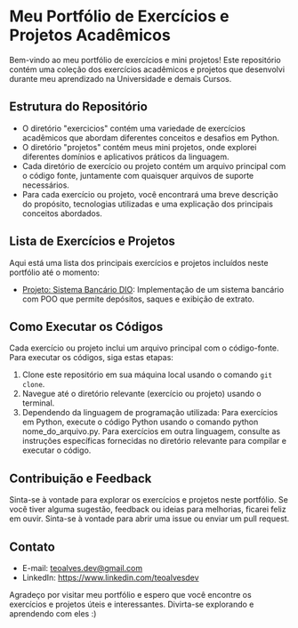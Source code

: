 # Meu Portfólio de Exercícios e Projetos Acadêmicos

Bem-vindo ao meu portfólio de exercícios e mini projetos! Este repositório contém uma coleção dos exercícios acadêmicos e projetos que desenvolvi durante meu aprendizado na Universidade e demais Cursos.

## Estrutura do Repositório

- O diretório "exercicios" contém uma variedade de exercícios acadêmicos que abordam diferentes conceitos e desafios em Python.
- O diretório "projetos" contém meus mini projetos, onde explorei diferentes domínios e aplicativos práticos da linguagem.
- Cada diretório de exercício ou projeto contém um arquivo principal com o código fonte, juntamente com quaisquer arquivos de suporte necessários.
- Para cada exercício ou projeto, você encontrará uma breve descrição do propósito, tecnologias utilizadas e uma explicação dos principais conceitos abordados.

## Lista de Exercícios e Projetos

Aqui está uma lista dos principais exercícios e projetos incluídos neste portfólio até o momento:

- [Projeto: Sistema Bancário DIO](projetos/sistema_bancario/banco.py): Implementação de um sistema bancário com POO que permite depósitos, saques e exibição de extrato.

## Como Executar os Códigos

Cada exercício ou projeto inclui um arquivo principal com o código-fonte. Para executar os códigos, siga estas etapas:

1. Clone este repositório em sua máquina local usando o comando `git clone`.
2. Navegue até o diretório relevante (exercício ou projeto) usando o terminal.
3. Dependendo da linguagem de programação utilizada:
  Para exercícios em Python, execute o código Python usando o comando python nome_do_arquivo.py.
  Para exercícios em outra linguagem, consulte as instruções específicas fornecidas no diretório relevante para compilar e executar o código.

## Contribuição e Feedback

Sinta-se à vontade para explorar os exercícios e projetos neste portfólio. Se você tiver alguma sugestão, feedback ou ideias para melhorias, ficarei feliz em ouvir. Sinta-se à vontade para abrir uma issue ou enviar um pull request.

## Contato

- E-mail: teoalves.dev@gmail.com
- LinkedIn: https://www.linkedin.com/teoalvesdev

Agradeço por visitar meu portfólio e espero que você encontre os exercícios e projetos úteis e interessantes. Divirta-se explorando e aprendendo com eles :)
